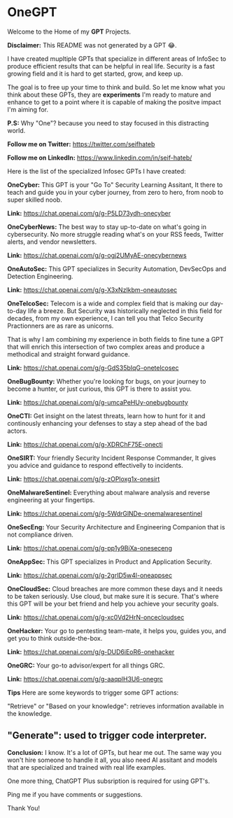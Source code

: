 # OneGPT

Welcome to the Home of my **GPT** Projects.

**Disclaimer:** This README was not generated by a GPT 😂.

I have created mupltiple GPTs that specialize in different areas of InfoSec to produce efficient results that can be helpful in real life. Security is a fast growing field and it is hard to get started, grow, and keep up. 

The goal is to free up your time to think and build. So let me know what you think about these GPTs, they are **experiments** I'm ready to mature and enhance to get to a point where it is capable of making the positve impact I'm aiming for. 

**P.S:** Why "One"? because you need to stay focused in this distracting world. 

**Follow me on Twitter:** https://twitter.com/seifhateb

**Follow me on LinkedIn:** https://www.linkedin.com/in/seif-hateb/

Here is the list of the specialized Infosec GPTs I have created:

**OneCyber:** This GPT is your "Go To" Security Learning Assitant, It there to teach and guide you in your cyber journey, from zero to hero, from noob to super skilled noob. 

**Link:** https://chat.openai.com/g/g-P5LD73ydh-onecyber

**OneCyberNews:** The best way to stay up-to-date on what's going in cybersecurity. No more struggle reading what's on your RSS feeds, Twitter alerts, and vendor newsletters. 

**Link:** https://chat.openai.com/g/g-ogj2UMyAE-onecybernews

**OneAutoSec:** This GPT specializes in Security Automation, DevSecOps and Detection Engineering. 

**Link:** https://chat.openai.com/g/g-X3xNzIkbm-oneautosec

**OneTelcoSec:** Telecom is a wide and complex field that is making our day-to-day life a breeze. But Security was historically neglected in this field for decades, from my own experience, I can tell you that Telco Security Practionners are as rare as unicorns. 

That is why I am combining my experience in both fields to fine tune a GPT that will enrich this intersection of two complex areas and produce a methodical and straight forward guidance. 

**Link:** https://chat.openai.com/g/g-GdS35bIqG-onetelcosec

**OneBugBounty:** Whether you're looking for bugs, on your journey to become a hunter, or just curious, this GPT is there to assist you. 

**Link:** https://chat.openai.com/g/g-umcaPeHUy-onebugbounty

**OneCTI:** Get insight on the latest threats, learn how to hunt for it and continously enhancing your defenses to stay a step ahead of the bad actors.  

**Link:** https://chat.openai.com/g/g-XDRChF75E-onecti

**OneSIRT:** Your friendly Security Incident Response Commander, It gives you advice and guidance to respond effectivelly to incidents. 

**Link:** https://chat.openai.com/g/g-zOPloxg1x-onesirt

**OneMalwareSentinel:** Everything about malware analysis and reverse engineering at your fingertips. 

**Link:** https://chat.openai.com/g/g-5WdrGlNDe-onemalwaresentinel

**OneSecEng:** Your Security Architecture and Engineering Companion that is not compliance driven. 

**Link:** https://chat.openai.com/g/g-pp1y9BiXa-oneseceng

**OneAppSec:** This GPT specializes in Product and Application Security. 

**Link:** https://chat.openai.com/g/g-2grID5w4l-oneappsec

**OneCloudSec:** Cloud breaches are more common these days and it needs to be taken seriously. Use cloud, but make sure it is secure. That's where this GPT will be your bet friend and help you achieve your security goals. 

**Link:** https://chat.openai.com/g/g-xc0Vd2HrN-oncecloudsec

**OneHacker:** Your go to pentesting team-mate, it helps you, guides you, and get you to think outside-the-box. 

**Link:** https://chat.openai.com/g/g-DUD6iEoR6-onehacker

**OneGRC:** Your go-to advisor/expert for all things GRC.

**Link:** https://chat.openai.com/g/g-aaqplH3U6-onegrc

**Tips**
Here are some keywords to trigger some GPT actions:

"Retrieve" or "Based on your knowledge": retrieves information available in the knowledge.

"Generate": used to trigger code interpreter.
----------------------------------------------------------------------------------------------------------------

**Conclusion:** I know. It's a lot of GPTs, but hear me out. The same way you won't hire someone to handle it all, you also need AI assitant and models that are specialized and trained with real life examples. 

One more thing, ChatGPT Plus subsription is required for using GPT's.

Ping me if you have comments or suggestions. 

Thank You!






